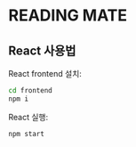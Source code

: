 # READING MATE


## React 사용법

React frontend 설치:

   ```bash
   cd frontend
   npm i
   ```

React 실행:

    npm start